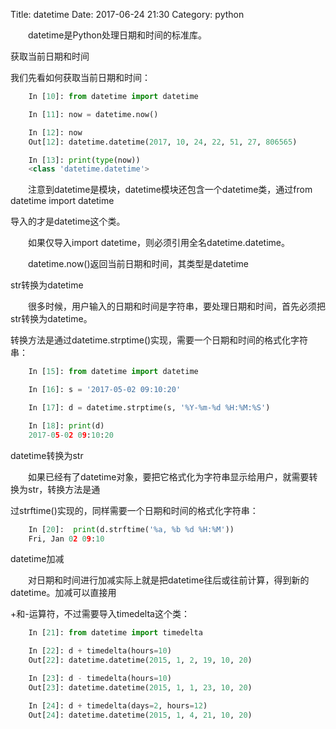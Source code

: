 Title: datetime
Date: 2017-06-24 21:30
Category: python

&emsp;&emsp;datetime是Python处理日期和时间的标准库。

获取当前日期和时间

我们先看如何获取当前日期和时间：

```python
    In [10]: from datetime import datetime

    In [11]: now = datetime.now()

    In [12]: now
    Out[12]: datetime.datetime(2017, 10, 24, 22, 51, 27, 806565)

    In [13]: print(type(now))
    <class 'datetime.datetime'>
```

&emsp;&emsp;注意到datetime是模块，datetime模块还包含一个datetime类，通过from datetime import datetime

导入的才是datetime这个类。

&emsp;&emsp;如果仅导入import datetime，则必须引用全名datetime.datetime。

&emsp;&emsp;datetime.now()返回当前日期和时间，其类型是datetime

str转换为datetime

&emsp;&emsp;很多时候，用户输入的日期和时间是字符串，要处理日期和时间，首先必须把str转换为datetime。

转换方法是通过datetime.strptime()实现，需要一个日期和时间的格式化字符串：

```python
    In [15]: from datetime import datetime

    In [16]: s = '2017-05-02 09:10:20'

    In [17]: d = datetime.strptime(s, '%Y-%m-%d %H:%M:%S')

    In [18]: print(d)
    2017-05-02 09:10:20
```

datetime转换为str

&emsp;&emsp;如果已经有了datetime对象，要把它格式化为字符串显示给用户，就需要转换为str，转换方法是通

过strftime()实现的，同样需要一个日期和时间的格式化字符串：

```python
    In [20]:  print(d.strftime('%a, %b %d %H:%M'))
    Fri, Jan 02 09:10
```

datetime加减

&emsp;&emsp;对日期和时间进行加减实际上就是把datetime往后或往前计算，得到新的datetime。加减可以直接用

+和-运算符，不过需要导入timedelta这个类：

```python
    In [21]: from datetime import timedelta

    In [22]: d + timedelta(hours=10)
    Out[22]: datetime.datetime(2015, 1, 2, 19, 10, 20)

    In [23]: d - timedelta(hours=10)
    Out[23]: datetime.datetime(2015, 1, 1, 23, 10, 20)

    In [24]: d + timedelta(days=2, hours=12)
    Out[24]: datetime.datetime(2015, 1, 4, 21, 10, 20)
```

